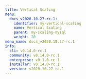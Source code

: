```yaml
---
title: Vertical Scaling
menu:
  docs_v2020.10.27-rc.1:
    identifier: my-vertical-scaling
    name: Vertical Scaling
    parent: my-scaling-mysql
    weight: 20
menu_name: docs_v2020.10.27-rc.1
info:
  cli: v0.14.0-rc.1
  community: v0.14.0-rc.1
  enterprise: v0.1.0-rc.1
  installer: v0.14.0-rc.1
  version: v2020.10.27-rc.1
---
```


